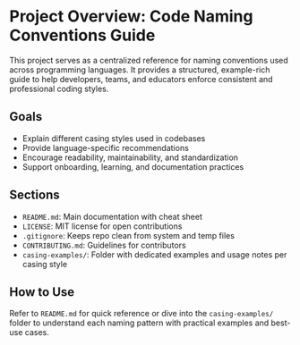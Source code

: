 # Project Overview: Code Naming Conventions Guide

This project serves as a centralized reference for naming conventions used across programming languages. It provides a structured, example-rich guide to help developers, teams, and educators enforce consistent and professional coding styles.

## Goals
- Explain different casing styles used in codebases
- Provide language-specific recommendations
- Encourage readability, maintainability, and standardization
- Support onboarding, learning, and documentation practices

## Sections
- `README.md`: Main documentation with cheat sheet
- `LICENSE`: MIT license for open contributions
- `.gitignore`: Keeps repo clean from system and temp files
- `CONTRIBUTING.md`: Guidelines for contributors
- `casing-examples/`: Folder with dedicated examples and usage notes per casing style

## How to Use
Refer to `README.md` for quick reference or dive into the `casing-examples/` folder to understand each naming pattern with practical examples and best-use cases.
